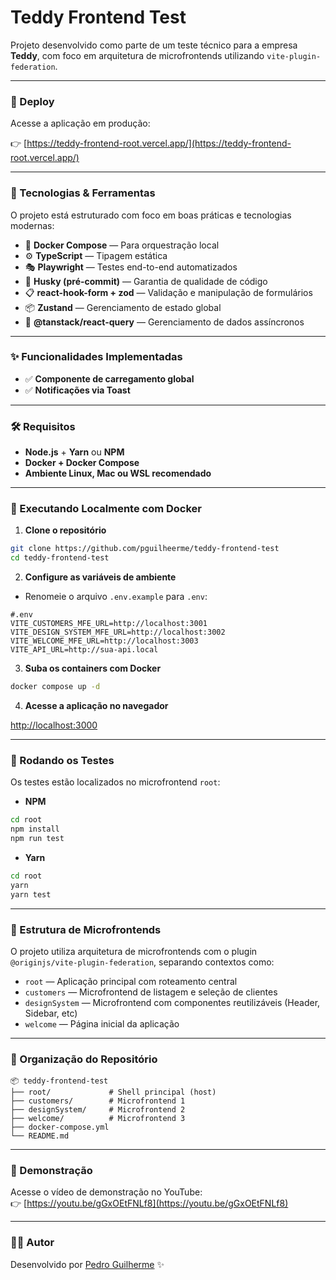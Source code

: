 # Teddy Frontend Test

Projeto desenvolvido como parte de um teste técnico para a empresa **Teddy**, com foco em arquitetura de microfrontends utilizando `vite-plugin-federation`.

---

### 🚀 Deploy

Acesse a aplicação em produção:

👉 [https://teddy-frontend-root.vercel.app/](https://teddy-frontend-root.vercel.app/)

---

### 🧩 Tecnologias & Ferramentas

O projeto está estruturado com foco em boas práticas e tecnologias modernas:

- 🐳 **Docker Compose** — Para orquestração local  
- ⚙️ **TypeScript** — Tipagem estática  
- 🎭 **Playwright** — Testes end-to-end automatizados  
- 🔐 **Husky (pré-commit)** — Garantia de qualidade de código  
- 📋 **react-hook-form + zod** — Validação e manipulação de formulários  
- 📦 **Zustand** — Gerenciamento de estado global  
- 🔁 **@tanstack/react-query** — Gerenciamento de dados assíncronos  

---

### ✨ Funcionalidades Implementadas

- ✅ **Componente de carregamento global**  
- ✅ **Notificações via Toast**  

---

### 🛠️ Requisitos

- **Node.js** + **Yarn** ou **NPM**  
- **Docker + Docker Compose**  
- **Ambiente Linux, Mac ou WSL recomendado**  

---

### 🧪 Executando Localmente com Docker

1. **Clone o repositório**
```bash
git clone https://github.com/pguilheerme/teddy-frontend-test
cd teddy-frontend-test
```

2. **Configure as variáveis de ambiente**
- Renomeie o arquivo `.env.example` para `.env`:

```env
#.env
VITE_CUSTOMERS_MFE_URL=http://localhost:3001
VITE_DESIGN_SYSTEM_MFE_URL=http://localhost:3002
VITE_WELCOME_MFE_URL=http://localhost:3003
VITE_API_URL=http://sua-api.local
```

3. **Suba os containers com Docker**
```bash
docker compose up -d
```

4. **Acesse a aplicação no navegador**

[http://localhost:3000](http://localhost:3000)

---

### 🧪 Rodando os Testes

Os testes estão localizados no microfrontend `root`:

- **NPM**
```bash
cd root
npm install
npm run test
```

- **Yarn**
```bash
cd root
yarn
yarn test
```

---

### 🧱 Estrutura de Microfrontends

O projeto utiliza arquitetura de microfrontends com o plugin `@originjs/vite-plugin-federation`, separando contextos como:

- `root` — Aplicação principal com roteamento central  
- `customers` — Microfrontend de listagem e seleção de clientes  
- `designSystem` — Microfrontend com componentes reutilizáveis (Header, Sidebar, etc)  
- `welcome` — Página inicial da aplicação  

---

### 📂 Organização do Repositório

```
📦 teddy-frontend-test
├── root/             # Shell principal (host)
├── customers/        # Microfrontend 1
├── designSystem/     # Microfrontend 2
├── welcome/          # Microfrontend 3
├── docker-compose.yml
└── README.md
```

---

### 🎥 Demonstração

Acesse o vídeo de demonstração no YouTube:  
👉 [https://youtu.be/gGxOEtFNLf8](https://youtu.be/gGxOEtFNLf8)

---

### 🧑‍💻 Autor

Desenvolvido por [Pedro Guilherme](https://github.com/pguilheerme) ✨
